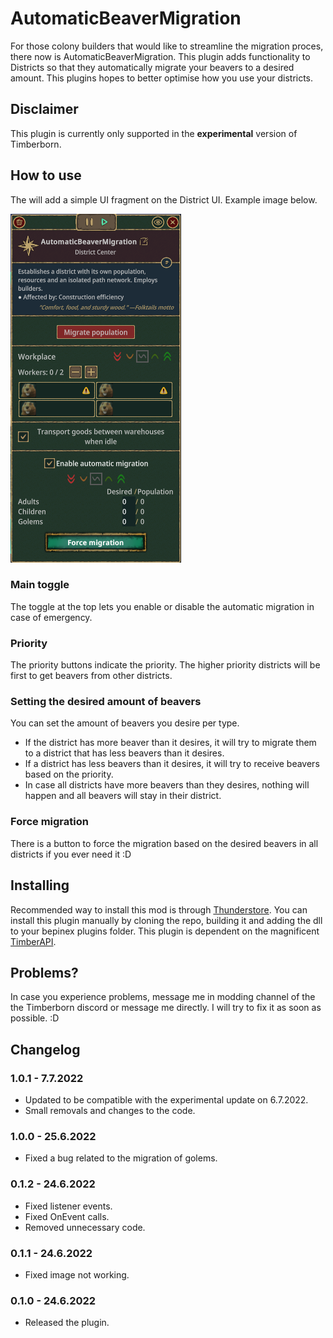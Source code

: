 # AutomaticBeaverMigration

For those colony builders that would like to streamline the migration proces, there now is AutomaticBeaverMigration.
This plugin adds functionality to Districts so that they automatically migrate your beavers to a desired amount. This plugins hopes to better optimise how you use your districts.

## Disclaimer

This plugin is currently only supported in the **experimental** version of Timberborn.

## How to use

The will add a simple UI fragment on the District UI. Example image below.

![DistrictUI](https://github.com/TobbyTheBobby/TobbertMods/blob/main/AutomaticBeaverMigration/attachments/DistrictCenterUI.png?raw=true)

### Main toggle

The toggle at the top lets you enable or disable the automatic migration in case of emergency.

### Priority

The priority buttons indicate the priority. The higher priority districts will be first to get beavers from other districts.

### Setting the desired amount of beavers

You can set the amount of beavers you desire per type.

- If the district has more beaver than it desires, it will try to migrate them to a district that has less beavers than it desires.
- If a district has less beavers than it desires, it will try to receive beavers based on the priority.
- In case all districts have more beavers than they desires, nothing will happen and all beavers will stay in their district.

### Force migration

There is a button to force the migration based on the desired beavers in all districts if you ever need it :D

## Installing

Recommended way to install this mod is through [Thunderstore](https://timberborn.thunderstore.io/). You can install this plugin manually by cloning the repo, building it
and adding the dll to your bepinex plugins folder. This plugin is dependent on the magnificent [TimberAPI](https://github.com/Timberborn-Modding-Central/TimberAPI).

## Problems?

In case you experience problems, message me in modding channel of the the Timberborn discord or message me directly. I will try to fix it as soon as possible. :D

## Changelog

### 1.0.1 - 7.7.2022

- Updated to be compatible with the experimental update on 6.7.2022.
- Small removals and changes to the code.

### 1.0.0 - 25.6.2022

- Fixed a bug related to the migration of golems.

### 0.1.2 - 24.6.2022

- Fixed listener events.
- Fixed OnEvent calls.
- Removed unnecessary code.

### 0.1.1 - 24.6.2022

- Fixed image not working.

### 0.1.0 - 24.6.2022

- Released the plugin.
